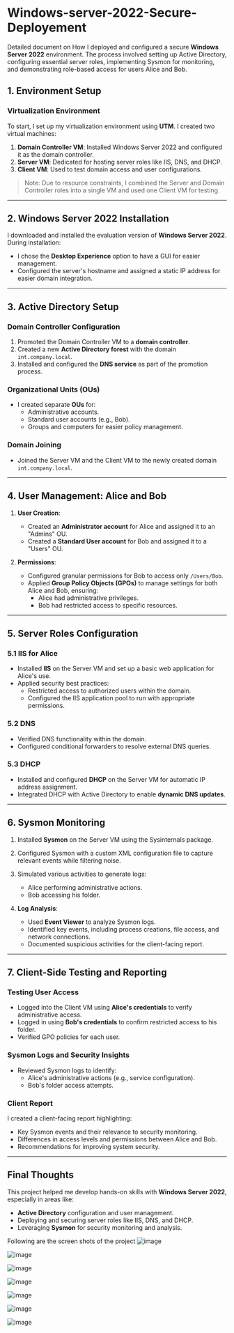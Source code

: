 # Windows-server-2022-Secure-Deployement
Detailed document on How I deployed and configured a secure **Windows Server 2022** environment. The process involved setting up Active Directory, configuring essential server roles, implementing Sysmon for monitoring, and demonstrating role-based access for users Alice and Bob. 

## 1. Environment Setup

### Virtualization Environment
To start, I set up my virtualization environment using **UTM**. I created two virtual machines:
1. **Domain Controller VM**: Installed Windows Server 2022 and configured it as the domain controller.
2. **Server VM**: Dedicated for hosting server roles like IIS, DNS, and DHCP.
3. **Client VM**: Used to test domain access and user configurations.

> Note: Due to resource constraints, I combined the Server and Domain Controller roles into a single VM and used one Client VM for testing.

---

## 2. Windows Server 2022 Installation

I downloaded and installed the evaluation version of **Windows Server 2022**. During installation:
- I chose the **Desktop Experience** option to have a GUI for easier management.
- Configured the server's hostname and assigned a static IP address for easier domain integration.

---

## 3. Active Directory Setup

### Domain Controller Configuration
1. Promoted the Domain Controller VM to a **domain controller**.
2. Created a new **Active Directory forest** with the domain `int.company.local`.
3. Installed and configured the **DNS service** as part of the promotion process.

### Organizational Units (OUs)
- I created separate **OUs** for:
  - Administrative accounts.
  - Standard user accounts (e.g., Bob).
  - Groups and computers for easier policy management.

### Domain Joining
- Joined the Server VM and the Client VM to the newly created domain `int.company.local`.

---

## 4. User Management: Alice and Bob

1. **User Creation**:
   - Created an **Administrator account** for Alice and assigned it to an "Admins" OU.
   - Created a **Standard User account** for Bob and assigned it to a "Users" OU.

2. **Permissions**:
   - Configured granular permissions for Bob to access only `/Users/Bob`.
   - Applied **Group Policy Objects (GPOs)** to manage settings for both Alice and Bob, ensuring:
     - Alice had administrative privileges.
     - Bob had restricted access to specific resources.

---

## 5. Server Roles Configuration

### 5.1 IIS for Alice
- Installed **IIS** on the Server VM and set up a basic web application for Alice's use.
- Applied security best practices:
  - Restricted access to authorized users within the domain.
  - Configured the IIS application pool to run with appropriate permissions.

### 5.2 DNS
- Verified DNS functionality within the domain.
- Configured conditional forwarders to resolve external DNS queries.

### 5.3 DHCP
- Installed and configured **DHCP** on the Server VM for automatic IP address assignment.
- Integrated DHCP with Active Directory to enable **dynamic DNS updates**.

---

## 6. Sysmon Monitoring

1. Installed **Sysmon** on the Server VM using the Sysinternals package.
2. Configured Sysmon with a custom XML configuration file to capture relevant events while filtering noise.
3. Simulated various activities to generate logs:
   - Alice performing administrative actions.
   - Bob accessing his folder.

4. **Log Analysis**:
   - Used **Event Viewer** to analyze Sysmon logs.
   - Identified key events, including process creations, file access, and network connections.
   - Documented suspicious activities for the client-facing report.

---

## 7. Client-Side Testing and Reporting

### Testing User Access
- Logged into the Client VM using **Alice's credentials** to verify administrative access.
- Logged in using **Bob's credentials** to confirm restricted access to his folder.
- Verified GPO policies for each user.

### Sysmon Logs and Security Insights
- Reviewed Sysmon logs to identify:
  - Alice's administrative actions (e.g., service configuration).
  - Bob's folder access attempts.

### Client Report
I created a client-facing report highlighting:
- Key Sysmon events and their relevance to security monitoring.
- Differences in access levels and permissions between Alice and Bob.
- Recommendations for improving system security.

---

## Final Thoughts

This project helped me develop hands-on skills with **Windows Server 2022**, especially in areas like:
- **Active Directory** configuration and user management.
- Deploying and securing server roles like IIS, DNS, and DHCP.
- Leveraging **Sysmon** for security monitoring and analysis.

Following are the screen shots of the project
![image](https://github.com/user-attachments/assets/b86d9d12-b404-4dec-b966-32ed2335acb4)

![image](https://github.com/user-attachments/assets/12622de1-7912-480a-91ca-55c5945c9392)

![image](https://github.com/user-attachments/assets/c4ba9eb1-161c-4287-8ec5-a2f4d4838743)

![image](https://github.com/user-attachments/assets/be56e306-a8fe-40ad-8a67-c9dad69d4192)

![image](https://github.com/user-attachments/assets/b082b1f5-ccd7-4e2b-b772-bdbc5593d447)

![image](https://github.com/user-attachments/assets/a5eeb979-f1fc-4bcd-82c0-755bc2444d5a)

![image](https://github.com/user-attachments/assets/4560a094-9d74-430c-843b-718d9e267a99)







